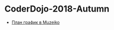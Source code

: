 # CoderDojo-2018-Autumn

* [План график в Muzeiko](https://github.com/CoderDojoBulgaria/CoderDojo-2018-Autumn/blob/master/Muzeiko/README.md)
